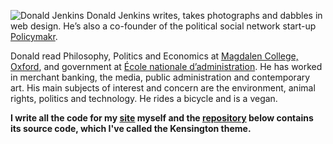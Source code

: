 ![Donald Jenkins](https://assets.donaldjenkins.com/images/system/donaldjenkins-logo-1200.jpeg)
Donald Jenkins writes, takes photographs and dabbles in web design. He’s also a co-founder of the political social network start-up [Policymakr](https://www.policymakr.com).

Donald read Philosophy, Politics and Economics at [Magdalen College, Oxford](https://www.magd.ox.ac.uk/), and government at [École nationale d’administration](https://en.wikipedia.org/wiki/%C3%89cole_nationale_d%27administration). He has worked in merchant banking, the media, public administration and contemporary art. His main subjects of interest and concern are the environment, animal rights, politics and technology. He rides a bicycle and is a vegan.

**I write all the code for my [site](https://www.donaldjenkins.com/) myself and the [repository](https://github.com/donaldjenkins/donaldjenkins) below contains its source code, which I've called the **Kensington** theme.**

<!--
**donaldjenkins/donaldjenkins** is a ✨ _special_ ✨ repository because its `README.md` (this file) appears on your GitHub profile.

Here are some ideas to get you started:

- 🔭 I’m currently working on ...
- 🌱 I’m currently learning ...
- 👯 I’m looking to collaborate on ...
- 🤔 I’m looking for help with ...
- 💬 Ask me about ...
- 📫 How to reach me: ...
- 😄 Pronouns: ...
- ⚡ Fun fact: ...
-->
